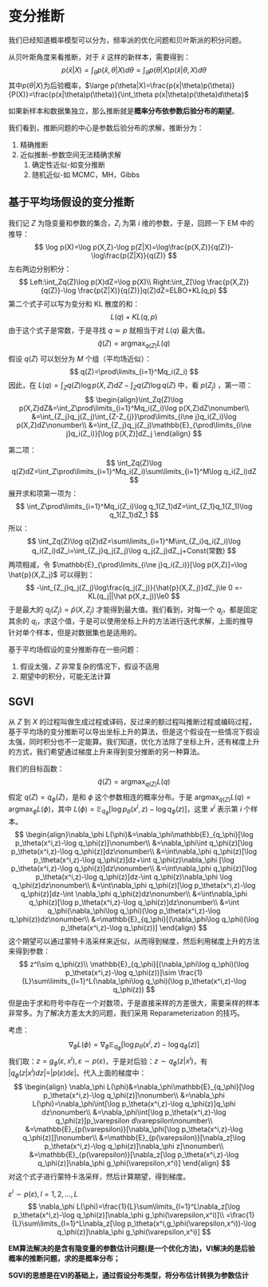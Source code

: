 # 变分推断

我们已经知道概率模型可以分为，频率派的优化问题和贝叶斯派的积分问题。

从贝叶斯角度来看推断，对于 $\hat{x}$ 这样的新样本，需要得到：
$$
p(\hat{x}|X)=\int_\theta p(\hat{x},\theta|X)d\theta=\int_\theta p(\theta|X)p(\hat{x}|\theta,X)d\theta
$$
其中$p(\theta|X)$为后验概率，$\large p(\theta|X)=\frac{p(x|\theta)p(\theta)}{P(X)}=\frac{p(x|\theta)p(\theta)}{\int_\theta p(x|\theta)p(\theta)d\theta}$

如果新样本和数据集独立，那么推断就是**概率分布依参数后验分布的期望**。

我们看到，推断问题的中心是参数后验分布的求解，推断分为：

1.  精确推断
2.  近似推断-参数空间无法精确求解
    1.  确定性近似-如变分推断
    2.  随机近似-如 MCMC，MH，Gibbs

## 基于平均场假设的变分推断

我们记 $Z$ 为隐变量和参数的集合，$Z_i$ 为第 $i$ 维的参数，于是，回顾一下 EM 中的推导：
$$
\log p(X)=\log p(X,Z)-\log p(Z|X)=\log\frac{p(X,Z)}{q(Z)}-\log\frac{p(Z|X)}{q(Z)}
$$
左右两边分别积分：
$$
Left:\int_Zq(Z)\log p(X)dZ=\log p(X)\\
Right:\int_Z[\log \frac{p(X,Z)}{q(Z)}-\log \frac{p(Z|X)}{q(Z)}]q(Z)dZ=ELBO+KL(q,p)
$$
第二个式子可以写为变分和 KL 散度的和：
$$
L(q)+KL(q,p)
$$
由于这个式子是常数，于是寻找 $q\simeq p$ 就相当于对 $L(q)$ 最大值。
$$
\hat{q}(Z)=\mathop{argmax}_{q(Z)}L(q)
$$
假设 $q(Z)$ 可以划分为 $M$ 个组（平均场近似）：
$$
q(Z)=\prod\limits_{i=1}^Mq_i(Z_i)
$$
因此，在 $L(q)=\int_Zq(Z)\log p(X,Z)dZ-\int_Zq(Z)\log{q(Z)}$ 中，看 $p(Z_j)$ ，第一项：
$$
\begin{align}\int_Zq(Z)\log p(X,Z)dZ&=\int_Z\prod\limits_{i=1}^Mq_i(Z_i)\log p(X,Z)dZ\nonumber\\
&=\int_{Z_j}q_j(Z_j)\int_{Z-Z_{j}}\prod\limits_{i\ne j}q_i(Z_i)\log p(X,Z)dZ\nonumber\\
&=\int_{Z_j}q_j(Z_j)\mathbb{E}_{\prod\limits_{i\ne j}q_i(Z_i)}[\log p(X,Z)]dZ_j
\end{align}
$$

第二项：
$$
\int_Zq(Z)\log q(Z)dZ=\int_Z\prod\limits_{i=1}^Mq_i(Z_i)\sum\limits_{i=1}^M\log q_i(Z_i)dZ
$$
展开求和项第一项为：
$$
\int_Z\prod\limits_{i=1}^Mq_i(Z_i)\log q_1(Z_1)dZ=\int_{Z_1}q_1(Z_1)\log q_1(Z_1)dZ_1
$$
所以：
$$
\int_Zq(Z)\log q(Z)dZ=\sum\limits_{i=1}^M\int_{Z_i}q_i(Z_i)\log q_i(Z_i)dZ_i=\int_{Z_j}q_j(Z_j)\log q_j(Z_j)dZ_j+Const(常数)
$$
两项相减，令 $\mathbb{E}_{\prod\limits_{i\ne j}q_i(Z_i)}[\log p(X,Z)]=\log \hat{p}(X,Z_j)$ 可以得到：
$$
-\int_{Z_j}q_j(Z_j)\log\frac{q_j(Z_j)}{\hat{p}(X,Z_j)}dZ_j\le 0
=-KL(q_j||\hat p(X,z_j))\le0
$$
于是最大的 $q_j(Z_j)=\hat{p}(X,Z_j)$ 才能得到最大值。我们看到，对每一个 $q_j$，都是固定其余的 $q_i$，求这个值，于是可以使用坐标上升的方法进行迭代求解，上面的推导针对单个样本，但是对数据集也是适用的。

基于平均场假设的变分推断存在一些问题：

1.  假设太强，$Z$ 非常复杂的情况下，假设不适用
2.  期望中的积分，可能无法计算

## SGVI

从 $Z$ 到 $X$ 的过程叫做生成过程或译码，反过来的额过程叫推断过程或编码过程，基于平均场的变分推断可以导出坐标上升的算法，但是这个假设在一些情况下假设太强，同时积分也不一定能算。我们知道，优化方法除了坐标上升，还有梯度上升的方式，我们希望通过梯度上升来得到变分推断的另一种算法。

我们的目标函数：
$$
\hat{q}(Z)=\mathop{argmax}_{q(Z)}L(q)
$$
假定 $q(Z)=q_\phi(Z)$，是和 $\phi$ 这个参数相连的概率分布。于是 $\mathop{argmax}_{q(Z)}L(q)=\mathop{argmax}_{\phi}L(\phi)$，其中 $L(\phi)=\mathbb{E}_{q_\phi}[\log p_\theta(x^i,z)-\log q_\phi(z)]$，这里 $x^i$ 表示第 $i$ 个样本。
$$
\begin{align}\nabla_\phi L(\phi)&=\nabla_\phi\mathbb{E}_{q_\phi}[\log p_\theta(x^i,z)-\log q_\phi(z)]\nonumber\\
&=\nabla_\phi\int q_\phi(z)[\log p_\theta(x^i,z)-\log q_\phi(z)]dz\nonumber\\
&=\int\nabla_\phi q_\phi(z)[\log p_\theta(x^i,z)-\log q_\phi(z)]dz+\int q_\phi(z)\nabla_\phi [\log p_\theta(x^i,z)-\log q_\phi(z)]dz\nonumber\\
&=\int\nabla_\phi q_\phi(z)[\log p_\theta(x^i,z)-\log q_\phi(z)]dz-\int q_\phi(z)\nabla_\phi \log q_\phi(z)dz\nonumber\\
&=\int\nabla_\phi q_\phi(z)[\log p_\theta(x^i,z)-\log q_\phi(z)]dz-\int \nabla_\phi q_\phi(z)dz\nonumber\\
&=\int\nabla_\phi q_\phi(z)[\log p_\theta(x^i,z)-\log q_\phi(z)]dz\nonumber\\
&=\int q_\phi(\nabla_\phi\log q_\phi)(\log p_\theta(x^i,z)-\log q_\phi(z))dz\nonumber\\
&=\mathbb{E}_{q_\phi}[(\nabla_\phi\log q_\phi)(\log p_\theta(x^i,z)-\log q_\phi(z))]
\end{align}
$$
这个期望可以通过蒙特卡洛采样来近似，从而得到梯度，然后利用梯度上升的方法来得到参数：
$$
z^l\sim q_\phi(z)\\
\mathbb{E}_{q_\phi}[(\nabla_\phi\log q_\phi)(\log p_\theta(x^i,z)-\log q_\phi(z))]\sim \frac{1}{L}\sum\limits_{l=1}^L(\nabla_\phi\log q_\phi)(\log p_\theta(x^i,z)-\log q_\phi(z))
$$
但是由于求和符号中存在一个对数项，于是直接采样的方差很大，需要采样的样本非常多。为了解决方差太大的问题，我们采用 Reparameterization 的技巧。

考虑：
$$
\nabla_\phi L(\phi)=\nabla_\phi\mathbb{E}_{q_\phi}[\log p_\theta(x^i,z)-\log q_\phi(z)]
$$
我们取：$z=g_\phi(\varepsilon,x^i),\varepsilon\sim p(\varepsilon)$，于是对后验：$z\sim q_\phi(z|x^i)$，有 $|q_\phi(z|x^i)dz|=|p(\varepsilon)d\varepsilon|$。代入上面的梯度中：
$$
\begin{align}
\nabla_\phi L(\phi)&=\nabla_\phi\mathbb{E}_{q_\phi}[\log p_\theta(x^i,z)-\log q_\phi(z)]\nonumber\\
&=\nabla_\phi L(\phi)=\nabla_\phi\int[\log p_\theta(x^i,z)-\log q_\phi(z)]q_\phi dz\nonumber\\
&=\nabla_\phi\int[\log p_\theta(x^i,z)-\log q_\phi(z)]p_\varepsilon d\varepsilon\nonumber\\
&=\mathbb{E}_{p(\varepsilon)}[\nabla_\phi[\log p_\theta(x^i,z)-\log q_\phi(z)]]\nonumber\\
&=\mathbb{E}_{p(\varepsilon)}[\nabla_z[\log p_\theta(x^i,z)-\log q_\phi(z)]\nabla_\phi z]\nonumber\\
&=\mathbb{E}_{p(\varepsilon)}[\nabla_z[\log p_\theta(x^i,z)-\log q_\phi(z)]\nabla_\phi g_\phi(\varepsilon,x^i)]
\end{align}
$$
对这个式子进行蒙特卡洛采样，然后计算期望，得到梯度。

$\varepsilon^l\sim p(\varepsilon),l=1,2,...,L$
$$
\nabla_\phi L(\phi)=\frac{1}{L}\sum\limits_{l=1}^L\nabla_z[\log p_\theta(x^i,z)-\log q_\phi(z)]\nabla_\phi g_\phi(\varepsilon,x^i)]\\
=\frac{1}{L}\sum\limits_{l=1}^L\nabla_z[\log p_\theta(x^i,g_\phi(\varepsilon,x^i))-\log q_\phi(z)]\nabla_\phi g_\phi(\varepsilon,x^i)]
$$


**EM算法解决的是含有隐变量的参数估计问题(是一个优化方法)，VI解决的是后验概率的推断问题，求的是概率分布；**

**SGVI的思想是在VI的基础上，通过假设分布类型，将分布估计转换为参数估计**

  